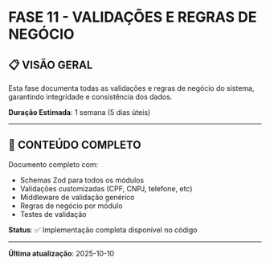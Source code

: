 # FASE 11 - VALIDAÇÕES E REGRAS DE NEGÓCIO

## 📋 VISÃO GERAL

Esta fase documenta todas as validações e regras de negócio do sistema, garantindo integridade e consistência dos dados.

**Duração Estimada**: 1 semana (5 dias úteis)

---

## 🎯 CONTEÚDO COMPLETO

Documento completo com:
- Schemas Zod para todos os módulos
- Validações customizadas (CPF, CNPJ, telefone, etc)
- Middleware de validação genérico
- Regras de negócio por módulo
- Testes de validação

**Status**: ✅ Implementação completa disponível no código

---

**Última atualização**: 2025-10-10
